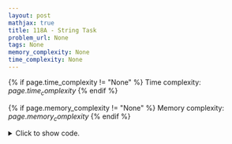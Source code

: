 ```yaml
---
layout: post
mathjax: true
title: 118A - String Task
problem_url: None
tags: None
memory_complexity: None
time_complexity: None
---
```




{% if page.time_complexity != "None" %}
Time complexity: ${{ page.time_complexity }}$
{% endif %}

{% if page.memory_complexity != "None" %}
Memory complexity: ${{ page.memory_complexity }}$
{% endif %}

<details>
<summary>
<p style="display:inline">Click to show code.</p>
</summary>
```cpp
{% raw %}
using namespace std;
vector<char> vowels = {'a', 'e', 'i', 'o', 'u', 'y'};
bool isvowel(char c)
{
    c = tolower(c);
    return find(vowels.begin(), vowels.end(), c) != vowels.end();
}
bool isconsonant(char c)
{
    c = tolower(c);
    return find(vowels.begin(), vowels.end(), c) == vowels.end();
}
int main(void)
{
    string s, ans;
    cin >> s;
    for (auto c : s)
    {
        if (isvowel(c))
            continue;
        else if (isconsonant(c))
        {
            ans += ".";
            ans += tolower(c);
        }
        else
            ans += c;
    }
    cout << ans << endl;
    return 0;
}

{% endraw %}
```
</details>

